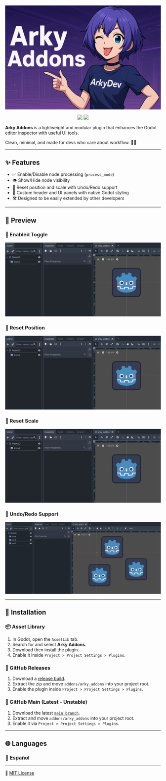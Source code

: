 ![Header Preview](.github/assets/arky_Addons.png)

<p align="center">
  <img src="https://img.shields.io/badge/Godot-4.2+-blue?logo=godot-engine&logoColor=white" />
  <img src="https://img.shields.io/badge/license-MIT-brightgreen" />
</p>

**Arky Addons** is a lightweight and modular plugin that enhances the Godot editor inspector with useful UI tools.  

Clean, minimal, and made for devs who care about workflow. 💼✨

---

## ✨ Features

- ✅ Enable/Disable node processing (`process_mode`)
- 👁️ Show/Hide node visibility
- 🎯 Reset position and scale with Undo/Redo support
- 🧩 Custom header and UI panels with native Godot styling
- 🛠️ Designed to be easily extended by other developers

---

## 🧪 Preview

### 🔘 Enabled Toggle
![](.github/assets/enabled_showcase.gif)

### 🎯 Reset Position
![](.github/assets/position_showcase.gif)

### 📏 Reset Scale
![](.github/assets/scale_showcase.gif)

### 🔁 Undo/Redo Support
![](.github/assets/all_showcase.gif)

---

## 🚀 Installation

### 📦 Asset Library 
1. In Godot, open the `AssetLib` tab.
2. Search for and select **Arky Addons**.
3. Download then install the plugin.
4. Enable it inside `Project > Project Settings > Plugins`.

### 🧳 GitHub Releases
1. Download a [release build](link/).
2. Extract the zip and move `addons/arky_addons` into your project root.
3. Enable the plugin inside `Project > Project Settings > Plugins`.

### 🧪 GitHub Main (Latest - Unstable)
1. Download the latest [`main branch`](https://github.com/ArkkyDev/arky-addons/archive/refs/heads/main.zip).
2. Extract and move `addons/arky_addons` into your project root.
3. Enable it via `Project > Project Settings > Plugins`.

---

## 🌐 Languages

### 📄 [Español](https://github.com/ArkkyDev/arky-addons/blob/main/README_ES.md)
---

📄 [MIT License](https://github.com/ArkkyDev/arky-addons/blob/main/LICENSE)
